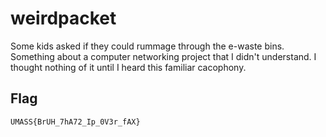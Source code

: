 # weirdpacket

Some kids asked if they could rummage through the e-waste bins.
Something about a computer networking project that I didn't understand.
I thought nothing of it until I heard this familiar cacophony.

## Flag

`UMASS{BrUH_7hA72_Ip_0V3r_fAX}`
